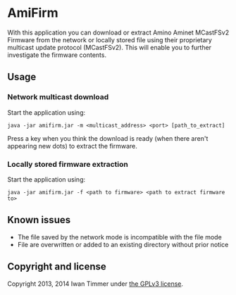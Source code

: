AmiFirm
=======

With this application you can download or extract Amino Aminet MCastFSv2 
Firmware from the network or locally stored file using their proprietary 
multicast update protocol (MCastFSv2). This will enable you to further 
investigate the firmware contents.

## Usage

### Network multicast download
Start the application using:

```
java -jar amifirm.jar -m <multicast_address> <port> [path_to_extract]
```

Press a key when you think the download is ready (when there aren't appearing
new dots) to extract the firmware.

### Locally stored firmware extraction
Start the application using:

```
java -jar amifirm.jar -f <path to firmware> <path to extract firmware to>
```

## Known issues
* The file saved by the network mode is incompatible with the file mode
* File are overwritten or added to an existing directory without prior notice

## Copyright and license

Copyright 2013, 2014 Iwan Timmer under [the GPLv3 license](LICENSE).

